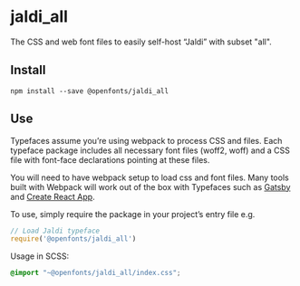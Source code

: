 
# jaldi_all

The CSS and web font files to easily self-host “Jaldi” with subset "all".

## Install

`npm install --save @openfonts/jaldi_all`

## Use

Typefaces assume you’re using webpack to process CSS and files. Each typeface
package includes all necessary font files (woff2, woff) and a CSS file with
font-face declarations pointing at these files.

You will need to have webpack setup to load css and font files. Many tools built
with Webpack will work out of the box with Typefaces such as [Gatsby](https://github.com/gatsbyjs/gatsby)
and [Create React App](https://github.com/facebookincubator/create-react-app).

To use, simply require the package in your project’s entry file e.g.

```javascript
// Load Jaldi typeface
require('@openfonts/jaldi_all')
```

Usage in SCSS:
```scss
@import "~@openfonts/jaldi_all/index.css";
```
